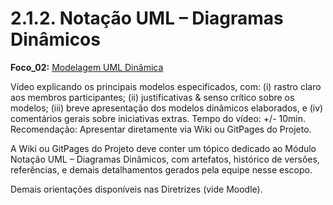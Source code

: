 # 2.1.2. Notação UML – Diagramas Dinâmicos

**Foco_02:** [Modelagem UML Dinâmica](https://unbarqdsw2022-2.github.io/2022.2_G5_SoftSteakHouse/#/modelagem/iniciativas_extras/diagramas_dinamicos)

Vídeo explicando os principais modelos especificados, com: (i) rastro claro aos membros participantes; (ii) justificativas & senso crítico sobre os modelos; (iii) breve apresentação dos modelos dinâmicos elaborados, e (iv) comentários gerais sobre iniciativas extras. Tempo do vídeo: +/- 10min. Recomendação: Apresentar diretamente via Wiki ou GitPages do Projeto.

A Wiki ou GitPages do Projeto deve conter um tópico dedicado ao Módulo Notação UML – Diagramas Dinâmicos, com artefatos, histórico de versões, referências, e demais detalhamentos gerados pela equipe nesse escopo.

Demais orientações disponíveis nas Diretrizes (vide Moodle).
